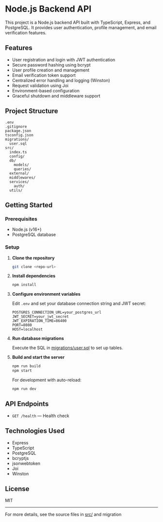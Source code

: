# Node.js Backend API

This project is a Node.js backend API built with TypeScript, Express, and PostgreSQL. It provides user authentication, profile management, and email verification features.

## Features

- User registration and login with JWT authentication
- Secure password hashing using bcrypt
- User profile creation and management
- Email verification token support
- Centralized error handling and logging (Winston)
- Request validation using Joi
- Environment-based configuration
- Graceful shutdown and middleware support

## Project Structure

```
.env
.gitignore
package.json
tsconfig.json
migrations/
  user.sql
src/
  index.ts
  config/
  db/
    models/
    queries/
  external/
  middlewares/
  services/
    auth/
  utils/
```

## Getting Started

### Prerequisites

- Node.js (v16+)
- PostgreSQL database

### Setup

1. **Clone the repository**

   ```sh
   git clone <repo-url>
   ```

2. **Install dependencies**

   ```sh
   npm install
   ```

3. **Configure environment variables**

   Edit `.env` and set your database connection string and JWT secret:

   ```
   POSTGRES_CONNECTION_URL=your_postgres_url
   JWT_SECRET=your_jwt_secret
   JWT_EXPIRATION_TIME=86400
   PORT=8080
   HOST=localhost
   ```

4. **Run database migrations**

   Execute the SQL in [migrations/user.sql](migrations/user.sql) to set up tables.

5. **Build and start the server**

   ```sh
   npm run build
   npm start
   ```

   For development with auto-reload:

   ```sh
   npm run dev
   ```

## API Endpoints

- `GET /health` — Health check

## Technologies Used

- Express
- TypeScript
- PostgreSQL
- bcryptjs
- jsonwebtoken
- Joi
- Winston

## License

MIT

---

For more details, see the source files in [src/](src) and migration
